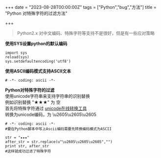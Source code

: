 +++
date = "2023-08-28T00:00:00Z"
tags = ["Python","bug","方法"]
title = "Python 对特殊字符的过滤方法"

+++

> Python2.x 对中文编码、特殊字符等支持不是很好，但是有一些应对策略<!--more-->

**使用SYS设置python的默认编码**  
```
import sys  
reload(sys)  
sys.setdefaultencoding('utf8')   
```

**使用ASCII编码模式支持ASCII文本**
```
# -*- coding: ascii -*-
```

**Python对特殊字符的过滤**  
使用unicode字符串来支持字符串的识别替换  
例如识别替换 "★★★" 为 空  
首先将特殊字符通过 [unicode在线转换工具](http://tool.chinaz.com/tools/unicode.aspx)  
转换为unicode编码，为 \u2605\u2605\u2605  
```
# -*- coding: ascii -*-
#要在Python脚本中写上Ascii编码需要先转换编码模式为ASCII  

str = "★★★"
after_str = str.replace(u"\u2605\u2605\u2605","")
print str, after_str
#这样就成功过滤了特殊字符
```

